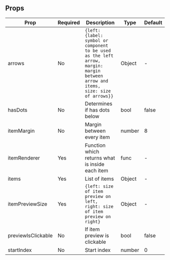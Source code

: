## Props

| Prop               | Required | Description                                                                                                                     | Type   | Default |
|--------------------|----------|---------------------------------------------------------------------------------------------------------------------------------|--------|---------|
| arrows             |    No    | ```{left: {label: symbol or component to be used as the left arrow, margin: margin between arrow and items, size: size of arrows}}``` | Object |    -    |
| hasDots            |    No    | Determines if has dots below                                                                                                    |  bool  |  false  |
| itemMargin         |    No    | Margin between every item                                                                                                       | number |    8    |
| itemRenderer       |    Yes   | Function which returns what is inside each item                                                                                 |  func  |    -    |
| items              |    Yes   | List of items                                                                                                                   | Object |    -    |
| itemPreviewSize    |    Yes   | ```{left: size of item preview on left, right: size of item preview on right}```                                                      | Object |    -    |
| previewIsClickable |    No    | If item preview is clickable                                                                                                    |  bool  |  false  |
| startIndex         |    No    | Start index                                                                                                                     | number |    0    |
